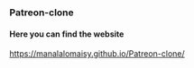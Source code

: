 ### Patreon-clone
#### Here you can find the website

https://manalalomaisy.github.io/Patreon-clone/
